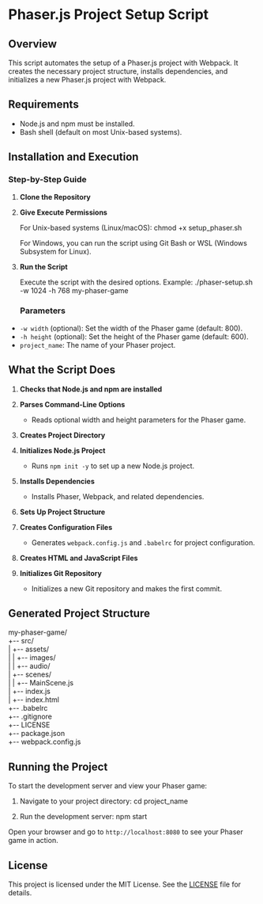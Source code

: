 # Phaser.js Project Setup Script

## Overview
This script automates the setup of a Phaser.js project with Webpack. It creates the necessary project structure, installs dependencies, and initializes a new Phaser.js project with Webpack.

## Requirements
- Node.js and npm must be installed.
- Bash shell (default on most Unix-based systems).

## Installation and Execution

### Step-by-Step Guide

1. **Clone the Repository**

2. **Give Execute Permissions**

   For Unix-based systems (Linux/macOS):
   chmod +x setup_phaser.sh

   For Windows, you can run the script using Git Bash or WSL (Windows Subsystem for Linux).

3. **Run the Script**

   Execute the script with the desired options. Example:
   ./phaser-setup.sh -w 1024 -h 768 my-phaser-game

   ### Parameters
- `-w width` (optional): Set the width of the Phaser game (default: 800).
- `-h height` (optional): Set the height of the Phaser game (default: 600).
- `project_name`: The name of your Phaser project.


## What the Script Does

1. **Checks that Node.js and npm are installed**

2. **Parses Command-Line Options**
   - Reads optional width and height parameters for the Phaser game.

3. **Creates Project Directory**

4. **Initializes Node.js Project**
   - Runs `npm init -y` to set up a new Node.js project.

5. **Installs Dependencies**
   - Installs Phaser, Webpack, and related dependencies.

6. **Sets Up Project Structure**

7. **Creates Configuration Files**
   - Generates `webpack.config.js` and `.babelrc` for project configuration.

8. **Creates HTML and JavaScript Files**

9. **Initializes Git Repository**
   - Initializes a new Git repository and makes the first commit.

## Generated Project Structure

my-phaser-game/\
+-- src/\
| +-- assets/\
| | +-- images/\
| | +-- audio/\
| +-- scenes/\
| | +-- MainScene.js\
| +-- index.js\
| +-- index.html\
+-- .babelrc\
+-- .gitignore\
+-- LICENSE\
+-- package.json\
+-- webpack.config.js

## Running the Project

To start the development server and view your Phaser game:

1. Navigate to your project directory:
   cd project_name

2. Run the development server:
   npm start

Open your browser and go to `http://localhost:8080` to see your Phaser game in action.

## License
This project is licensed under the MIT License. See the [LICENSE](LICENSE) file for details.